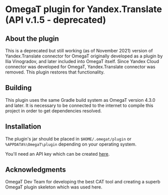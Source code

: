 # OmegaT plugin for Yandex.Translate (API v.1.5 - deprecated)

## About the plugin
This is a deprecated but still working (as of November 2021) version of Yandex.Translate connector for OmegaT originally developed as a plugin by Ilia Vinogradov, and later included into OmegaT itself. Since Yandex Cloud connector was developed for OmegaT, Yandex.Translate connector was removed. This plugin restores that functionality.

## Building
This plugin uses the same Gradle build system as OmegaT version 4.3.0 and later. It is necessary to be connected to the internet to compile this project in order to get dependencies resolved.

## Installation

The plugin's jar should be placed in `$HOME/.omegat/plugin` or `%APPDATA%\OmegaT\plugin`
depending on your operating system.

You'll need an API key which can be created [here](https://translate.yandex.com/developers/keys).

## Acknowledgments

OmegaT Dev Team for developing the best CAT tool and creating a superb OmegaT plugin skeleton which was used here.
